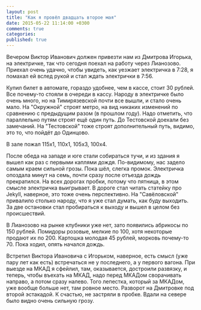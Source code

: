 ```yaml
---
layout: post
title: "Как я провёл двадцать второе мая"
date: 2015-05-22 11:14:00 +0300
comments: true
categories: 
published: true
---
```

Вечером Виктор Иванович должен привезти нам из Дмитрова Игорька, на электричке, так что сегодня поехал на работу через Лианозово. Приехал очень удачно, чтобы увидеть, как уезжает электричка в 7:28, я помахал ей вслед рукой и стал ждать электрички в 7:56. 

Купил билет в автомате, гораздо удобнее, чем в кассе, стоит 30 рублей. Все почему-то стояли в очереди в кассу. Народу в электричке было очень много, но на Тимирязевской почти все вышли, и стало очень мало. На "Окружной" строят метро, на вид никаких изменений по сравнению с предыдущим разом (в прошлом году). Надо отметить, что параллельно путям строят ещё один путь. До Тестовской доехали без замечаний. На "Тестовской" тоже строят дополнительный путь, видимо, это то, что пойдёт до Одинцово.

В зале пожал 115x1, 110x1, 105x3, 100x4.

После обеда на западе и юге стали собираться тучи, и из здания я вышел как раз с первыми каплями дождя. По-видимому, нас задело самым краем сильной грозы. Пока шёл, слегка промок. Электричка опоздала минут на семь, почти сразу после отъезда дождь прекратился. На всех дорогах пробки, потому что пятница, в этом смысле электричка выигрывает. В дороге стал читать статейку про Jekyll, наверное, это тоже очень перспективно. На "Савёловской" привалило столько народу, что я уже стал думать, как буду выходить. За две остановки стал пробираться к выходу и вышел в целом без происшествий. 

В Лианозово на рынке клубники уже нет, зато появились абрикосы по 150 рублей. Помидоры розовые, мелкие по 100, хотя некоторые продают их по 200. Картошка молодая 45 рублей, морковь почему-то 70. Пока ходил, опять начался дождь.

Встретил Виктора Ивановича с Игорьком, наверное, есть смысл (уже пару лет как есть) встречаться не у последнего, а у первого вагона. При выезде на МКАД я сфейлил, там, оказывается, достроили развязку, и теперь, чтобы въехать на МКАД, надо перед МКАДом сворачивать направо, а потом сразу налево. Того лепестка, который за МКАДом, уже вообще больше нет, там ровное место. Разворот на Дмитровке под второй эстакадой. К счастью, не застряли в пробке. Вдали на севере было видно очень сильную грозу.
